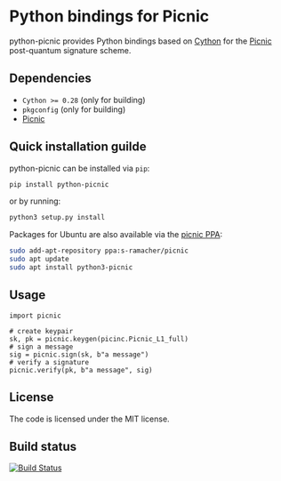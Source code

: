 # Python bindings for Picnic

python-picnic provides Python bindings based on [Cython](https://cython.org/) for the
[Picnic](https://microsoft.github.io/Picnic/) post-quantum signature scheme.

## Dependencies

* `Cython >= 0.28` (only for building)
* `pkgconfig` (only for building)
* [Picnic](https://github.com/IAIK/Picnic)

## Quick installation guilde

python-picnic can be installed via `pip`:
```sh
pip install python-picnic
```
or by running:
```sh
python3 setup.py install
```

Packages for Ubuntu are also available via the [picnic
PPA](https://launchpad.net/~s-ramacher/+archive/ubuntu/picnic):
```sh
sudo add-apt-repository ppa:s-ramacher/picnic
sudo apt update
sudo apt install python3-picnic
```

## Usage

```python3
import picnic

# create keypair
sk, pk = picnic.keygen(picinc.Picnic_L1_full)
# sign a message
sig = picnic.sign(sk, b"a message")
# verify a signature
picnic.verify(pk, b"a message", sig)
```

## License

The code is licensed under the MIT license.

## Build status

[![Build Status](https://travis-ci.org/sebastinas/python-picnic.svg?branch=master)](https://travis-ci.org/sebastinas/python-picnic)

